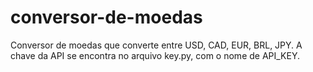 # conversor-de-moedas

Conversor de moedas que converte entre USD, CAD, EUR, BRL, JPY. A chave da API se encontra no arquivo key.py, com o nome de API_KEY.

